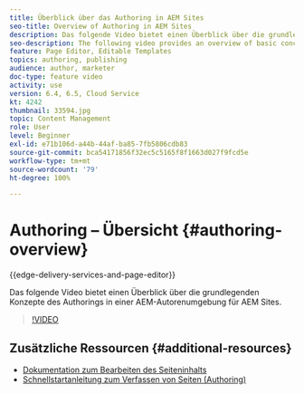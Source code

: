 ```yaml
---
title: Überblick über das Authoring in AEM Sites
seo-title: Overview of Authoring in AEM Sites
description: Das folgende Video bietet einen Überblick über die grundlegenden Konzepte des Authorings in einer AEM-Autorenumgebung. Als Grundlage wird die Sites-Konsole verwendet.
seo-description: The following video provides an overview of basic concepts of authoring in an AEM author environment. It uses the Sites console as a basis.
feature: Page Editor, Editable Templates
topics: authoring, publishing
audience: author, marketer
doc-type: feature video
activity: use
version: 6.4, 6.5, Cloud Service
kt: 4242
thumbnail: 33594.jpg
topic: Content Management
role: User
level: Beginner
exl-id: e71b106d-a44b-44af-ba85-7fb5806cdb83
source-git-commit: bca54171856f32ec5c5165f8f1663d027f9fcd5e
workflow-type: tm+mt
source-wordcount: '79'
ht-degree: 100%

---
```


# Authoring – Übersicht {#authoring-overview}

{{edge-delivery-services-and-page-editor}}

Das folgende Video bietet einen Überblick über die grundlegenden Konzepte des Authorings in einer AEM-Autorenumgebung für AEM Sites.

>[!VIDEO](https://video.tv.adobe.com/v/33594?quality=12&learn=on)

## Zusätzliche Ressourcen {#additional-resources}

* [Dokumentation zum Bearbeiten des Seiteninhalts](https://experienceleague.adobe.com/docs/experience-manager-cloud-service/sites/authoring/fundamentals/editing-content.html?lang=de)
* [Schnellstartanleitung zum Verfassen von Seiten (Authoring)](https://experienceleague.adobe.com/docs/experience-manager-cloud-service/sites/authoring/getting-started/quick-start.html?lang=de)
